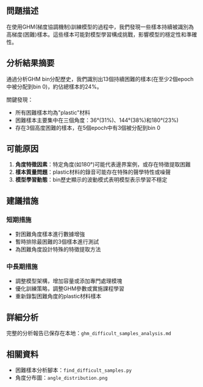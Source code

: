 ## 問題描述

在使用GHM(梯度協調機制)訓練模型的過程中，我們發現一些樣本持續被識別為高梯度(困難)樣本。這些樣本可能對模型學習構成挑戰，影響模型的穩定性和準確性。

## 分析結果摘要

通過分析GHM bin分配歷史，我們識別出13個持續困難的樣本(在至少2個epoch中被分配到bin 0)，約佔總樣本的24%。

關鍵發現：
- 所有困難樣本均為"plastic"材料
- 困難樣本主要集中在三個角度：36°(31%)、144°(38%)和180°(23%)
- 存在3個高度困難的樣本，在5個epoch中有3個被分配到bin 0

## 可能原因

1. **角度特徵因素**：特定角度(如180°)可能代表邊界案例，或存在特徵提取困難
2. **樣本質量問題**：plastic材料的錄音可能存在特殊的聲學特性或噪聲
3. **模型學習動態**：bin歷史顯示的波動模式表明模型表示學習不穩定

## 建議措施

### 短期措施
- 對困難角度樣本進行數據增強
- 暫時排除最困難的3個樣本進行測試
- 為困難角度設計特殊的特徵提取方法

### 中長期措施
- 調整模型架構，增加容量或添加專門處理模塊
- 優化訓練策略，調整GHM參數或實施課程學習
- 重新錄製困難角度的plastic材料樣本

## 詳細分析

完整的分析報告已保存在本地：`ghm_difficult_samples_analysis.md`

## 相關資料
- 困難樣本分析腳本：`find_difficult_samples.py`
- 角度分布圖：`angle_distribution.png` 